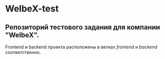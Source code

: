 # WelbeX-test
## Репозиторий тестового задания для компании "WelbeX".
Frontend и backend проекта расположены в ветках *frontend* и *backend* соответственно.